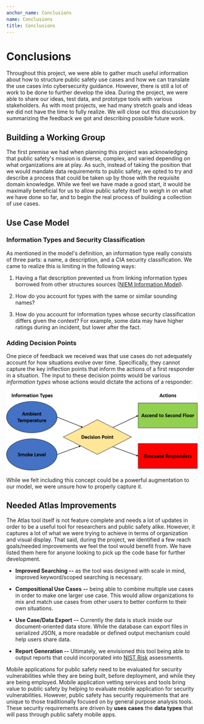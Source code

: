 ```yaml
---
anchor_name: Conclusions
name: Conclusions
title: Conclusions
---
```


Conclusions[](#Conclusions)
===========================

Throughout this project, we were able to gather much useful information
about how to structure public safety use cases and how we can translate
the use cases into cybersecurity guidance. However, there is still a lot
of work to be done to further develop the idea. During the project, we
were able to share our ideas, test data, and prototype tools with
various stakeholders. As with most projects, we had many stretch goals
and ideas we did not have the time to fully realize. We will close out
this discussion by summarizing the feedback we got and describing
possible future work.

Building a Working Group
------------------------

The first premise we had when planning this project was acknowledging
that public safety's mission is diverse, complex, and varied depending
on what organizations are at play. As such, instead of taking the
position that we would mandate data requirements to public safety, we
opted to try and describe a process that could be taken up by those with
the requisite domain knowledge. While we feel we have made a good start,
it would be maximally beneficial for us to allow public safety itself to
weigh in on what we have done so far, and to begin the real process of
building a collection of use cases.

Use Case Model
--------------

### Information Types and Security Classification

As mentioned in the model's definition, an information type really
consists of three parts: a name, a description, and a CIA security
classification. We came to realize this is limiting in the following
ways:

1.  Having a flat description prevented us from linking information
    types borrowed from other structures sources
    (<a href="https://www.niem.gov/" class="external">NIEM Information Model</a>).

2.  How do you account for types with the same or similar sounding
    names?

3.  How do you account for information types whose security
    classification differs given the context? For example, some data may
    have higher ratings during an incident, but lower after the fact.

### Adding Decision Points

One piece of feedback we received was that use cases do not adequately
account for how situations evolve over time. Specifically, they cannot
capture the key inflection points that inform the actions of a first
responder in a situation. The input to these decision points would be
various *information types* whose actions would dictate the actions of a
responder:

<img src="./media/file5.png" class="report_figure" />

While we felt including this concept could be a powerful augmentation to
our model, we were unsure how to properly capture it.

Needed Atlas Improvements
-------------------------

The Atlas tool itself is not feature complete and needs a lot of updates
in order to be a useful tool for researchers and public safety alike.
However, it captures a lot of what we were trying to achieve in terms of
organization and visual display. That said, during the project, we
identified a few reach goals/needed improvements we feel the tool would
benefit from. We have listed them here for anyone looking to pick up the
code base for further development.

-   **Improved Searching --** as the tool was designed with scale in
    mind, improved keyword/scoped searching is necessary.

-   **Compositional Use Cases** **--** being able to combine multiple
    use cases in order to make one larger use case. This would allow
    organizations to mix and match use cases from other users to better
    conform to their own situations.

-   **Use Case/Data Export** **--** Currently the data is stuck inside
    our document-oriented data store. While the database can export
    files in serialized JSON, a more readable or defined output
    mechanism could help users share data.

-   **Report Generation --** Ultimately, we envisioned this tool being
    able to output reports that could incorporated into [NIST
    Risk](https://csrc.nist.gov/publications/detail/sp/800-30/rev-1/final)
    assessments.

Mobile applications for public safety need to be evaluated for security
vulnerabilities while they are being built, before deployment, and while
they are being employed. Mobile application vetting services and tools
bring value to public safety by helping to evaluate mobile application
for security vulnerabilities. However, public safety has security
requirements that are unique to those traditionally focused on by
general purpose analysis tools. These security requirements are driven
by **uses** **cases** the **data types** that will pass through public
safety mobile apps.
